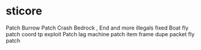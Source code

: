 # sticore
Patch Burrow
Patch Crash
Bedrock , End and more illegals fixed
Boat fly patch
coord tp exploit Patch
lag machine patch
item frame dupe
packet fly patch
